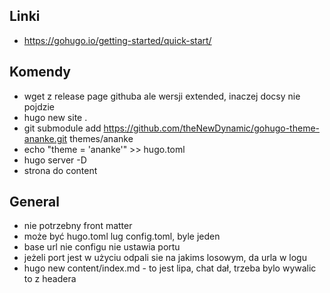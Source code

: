 


## Linki

- https://gohugo.io/getting-started/quick-start/

## Komendy
- wget z release page githuba ale wersji extended, inaczej docsy nie pojdzie
- hugo new site .
- git submodule add https://github.com/theNewDynamic/gohugo-theme-ananke.git themes/ananke
- echo "theme = 'ananke'" >> hugo.toml
- hugo server -D
-  strona do content



## General
- nie potrzebny front matter
- może być hugo.toml lug config.toml, byle jeden
- base url nie configu nie ustawia portu
- jeżeli port jest w użyciu odpali sie na jakims losowym, da urla w logu
- hugo new content/index.md - to jest lipa, chat dał, trzeba bylo wywalic to z headera

